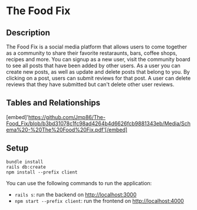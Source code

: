# The Food Fix

## Description

The Food Fix is a social media platform that allows users to come together as a community to share their favorite restaraunts, bars, coffee shops, recipes and more.  You can signup as a new user, visit the community board to see all posts that have been added by other users. As a user you can create new posts, as well as update and delete posts that belong to you. By clicking on a post, users can submit reviews for that post.  A user can delete reviews that they have submitted but can't delete other user reviews. 

## Tables and Relationships
[embed]'https://github.com/Jmp86/The-Food_Fix/blob/b3bd31078c1fc98ad4264b4d6626fcb9881343eb/Media/Schema%20-%20The%20Food%20Fix.pdf'[/embed]
## Setup

```
bundle install
rails db:create
npm install --prefix client
```

You can use the following commands to run the application:

- `rails s`: run the backend on [http://localhost:3000](http://localhost:3000)
- `npm start --prefix client`: run the frontend on
  [http://localhost:4000](http://localhost:4000)


[awesome readmes]: https://github.com/matiassingers/awesome-readme




